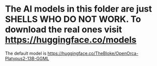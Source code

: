 # The AI models in this folder are just SHELLS WHO DO NOT WORK. To download the real ones visit https://huggingface.co/models

The default model is https://huggingface.co/TheBloke/OpenOrca-Platypus2-13B-GGML
